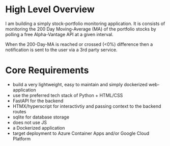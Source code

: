 # High Level Overview

I am building a simply stock-portfolio monitoring application. It is consists of monitoring the 200 Day Moving-Average (MA) of the portfolio stocks by polling a free Alpha-Vantage API at a given interval.

When the 200-Day-MA is reached or crossed (<0%) difference then a notification is sent to the user via a 3rd party service. 

# Core Requirements

- build a very lightweight, easy to maintain and simply dockerized web-application
- use the preferred tech stack of Python + HTML/CSS 
- FastAPI for the backend
- HTMX/hyperscript for interactivtiy and passing context to the backend routes
- sqlite for database storage
- does not use JS
- a Dockerized application
- target deployment to Azure Container Apps and/or Google Cloud Platform